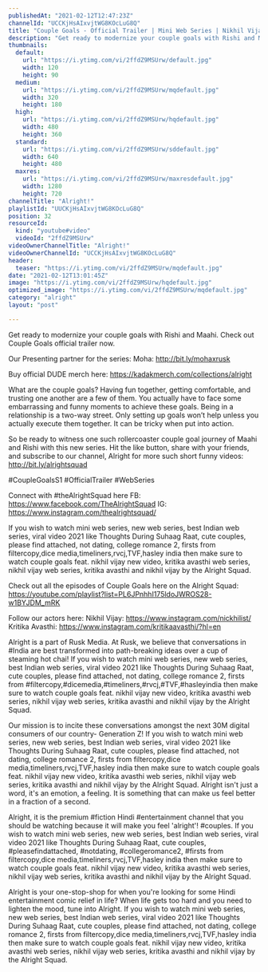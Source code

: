 ```yaml
---
publishedAt: "2021-02-12T12:47:23Z"
channelId: "UCCKjHsAIxvjtWG8KOcLuG8Q"
title: "Couple Goals - Official Trailer | Mini Web Series | Nikhil Vijay & Kritika Avasthi | Alright!"
description: "Get ready to modernize your couple goals with Rishi and Maahi. Check out Couple Goals official trailer now.\n\nOur Presenting partner for the series:\nMoha: http://bit.ly/mohaxrusk\n\nBuy official DUDE merch here: https://kadakmerch.com/collections/alright\n\nWhat are the couple goals? Having fun together, getting comfortable, and trusting one another are a few of them. You actually have to face some embarrassing and funny moments to achieve these goals. Being in a relationship is a two-way street. Only setting up goals won’t help unless you actually execute them together. It can be tricky when put into action. \n\nSo be ready to witness one such rollercoaster couple goal journey of Maahi and Rishi with this new series. Hit the like button, share with your friends, and subscribe to our channel, Alright for more such short funny videos: http://bit.ly/alrightsquad\n \n#CoupleGoalsS1 #OfficialTrailer #WebSeries\n\nConnect with #theAlrightSquad here\nFB: https://www.facebook.com/TheAlrightSquad\nIG: https://www.instagram.com/thealrightsquad/\n\nIf you wish to watch mini web series, new web series, best Indian web series, viral video 2021 like Thoughts During Suhaag Raat, cute couples, please find attached, not dating, college romance 2, firsts from filtercopy,dice media,timeliners,rvcj,TVF,hasley india then make sure to watch couple goals feat. nikhil vijay new video, kritika avasthi web series, nikhil vijay web series, kritika avasthi and nikhil vijay by the Alright Squad.\n\nCheck out all the episodes of Couple Goals here on the Alright Squad: https://youtube.com/playlist?list=PL6JPnhhI175ldoJWROS28-w1BYJDM_mRK\n\nFollow our actors here:\nNikhil Vijay: https://www.instagram.com/nickhilist/\nKritika Avasthi: https://www.instagram.com/kritikaavasthi/?hl=en\n\nAlright is a part of Rusk Media. At Rusk, we believe that conversations in #India are best transformed into path-breaking ideas over a cup of steaming hot chai! If you wish to watch mini web series, new web series, best Indian web series, viral video 2021 like Thoughts During Suhaag Raat, cute couples, please find attached, not dating, college romance 2, firsts from #filtercopy,#dicemedia,#timeliners,#rvcj,#TVF,#hasleyindia then make sure to watch couple goals feat. nikhil vijay new video, kritika avasthi web series, nikhil vijay web series, kritika avasthi and nikhil vijay by the Alright Squad.\n\nOur mission is to incite these conversations amongst the next 30M digital consumers of our country- Generation Z! If you wish to watch mini web series, new web series, best Indian web series, viral video 2021 like Thoughts During Suhaag Raat, cute couples, please find attached, not dating, college romance 2, firsts from filtercopy,dice media,timeliners,rvcj,TVF,hasley india then make sure to watch couple goals feat. nikhil vijay new video, kritika avasthi web series, nikhil vijay web series, kritika avasthi and nikhil vijay by the Alright Squad. Alright isn't just a word, it's an emotion, a feeling. It is something that can make us feel better in a fraction of a second.\n\nAlright, it is the premium #fiction Hindi #entertainment channel that you should be watching because it will make you feel 'alright'! #couples. If you wish to watch mini web series, new web series, best Indian web series, viral video 2021 like Thoughts During Suhaag Raat, cute couples, #pleasefindattached, #notdating, #collegeromance2, #firsts from filtercopy,dice media,timeliners,rvcj,TVF,hasley india then make sure to watch couple goals feat. nikhil vijay new video, kritika avasthi web series, nikhil vijay web series, kritika avasthi and nikhil vijay by the Alright Squad.\n\nAlright is your one-stop-shop for when you're looking for some Hindi entertainment comic relief in life? When life gets too hard and you need to lighten the mood, tune into Alright. If you wish to watch mini web series, new web series, best Indian web series, viral video 2021 like Thoughts During Suhaag Raat, cute couples, please find attached, not dating, college romance 2, firsts from filtercopy,dice media,timeliners,rvcj,TVF,hasley india then make sure to watch couple goals feat. nikhil vijay new video, kritika avasthi web series, nikhil vijay web series, kritika avasthi and nikhil vijay by the Alright Squad."
thumbnails:
  default:
    url: "https://i.ytimg.com/vi/2ffdZ9MSUrw/default.jpg"
    width: 120
    height: 90
  medium:
    url: "https://i.ytimg.com/vi/2ffdZ9MSUrw/mqdefault.jpg"
    width: 320
    height: 180
  high:
    url: "https://i.ytimg.com/vi/2ffdZ9MSUrw/hqdefault.jpg"
    width: 480
    height: 360
  standard:
    url: "https://i.ytimg.com/vi/2ffdZ9MSUrw/sddefault.jpg"
    width: 640
    height: 480
  maxres:
    url: "https://i.ytimg.com/vi/2ffdZ9MSUrw/maxresdefault.jpg"
    width: 1280
    height: 720
channelTitle: "Alright!"
playlistId: "UUCKjHsAIxvjtWG8KOcLuG8Q"
position: 32
resourceId:
  kind: "youtube#video"
  videoId: "2ffdZ9MSUrw"
videoOwnerChannelTitle: "Alright!"
videoOwnerChannelId: "UCCKjHsAIxvjtWG8KOcLuG8Q"
header:
  teaser: "https://i.ytimg.com/vi/2ffdZ9MSUrw/mqdefault.jpg"
date: "2021-02-12T13:01:45Z"
image: "https://i.ytimg.com/vi/2ffdZ9MSUrw/hqdefault.jpg"
optimized_image: "https://i.ytimg.com/vi/2ffdZ9MSUrw/mqdefault.jpg"
category: "alright"
layout: "post"

---
```

Get ready to modernize your couple goals with Rishi and Maahi. Check out Couple Goals official trailer now.

Our Presenting partner for the series:
Moha: http://bit.ly/mohaxrusk

Buy official DUDE merch here: https://kadakmerch.com/collections/alright

What are the couple goals? Having fun together, getting comfortable, and trusting one another are a few of them. You actually have to face some embarrassing and funny moments to achieve these goals. Being in a relationship is a two-way street. Only setting up goals won’t help unless you actually execute them together. It can be tricky when put into action. 

So be ready to witness one such rollercoaster couple goal journey of Maahi and Rishi with this new series. Hit the like button, share with your friends, and subscribe to our channel, Alright for more such short funny videos: http://bit.ly/alrightsquad
 
#CoupleGoalsS1 #OfficialTrailer #WebSeries

Connect with #theAlrightSquad here
FB: https://www.facebook.com/TheAlrightSquad
IG: https://www.instagram.com/thealrightsquad/

If you wish to watch mini web series, new web series, best Indian web series, viral video 2021 like Thoughts During Suhaag Raat, cute couples, please find attached, not dating, college romance 2, firsts from filtercopy,dice media,timeliners,rvcj,TVF,hasley india then make sure to watch couple goals feat. nikhil vijay new video, kritika avasthi web series, nikhil vijay web series, kritika avasthi and nikhil vijay by the Alright Squad.

Check out all the episodes of Couple Goals here on the Alright Squad: https://youtube.com/playlist?list=PL6JPnhhI175ldoJWROS28-w1BYJDM_mRK

Follow our actors here:
Nikhil Vijay: https://www.instagram.com/nickhilist/
Kritika Avasthi: https://www.instagram.com/kritikaavasthi/?hl=en

Alright is a part of Rusk Media. At Rusk, we believe that conversations in #India are best transformed into path-breaking ideas over a cup of steaming hot chai! If you wish to watch mini web series, new web series, best Indian web series, viral video 2021 like Thoughts During Suhaag Raat, cute couples, please find attached, not dating, college romance 2, firsts from #filtercopy,#dicemedia,#timeliners,#rvcj,#TVF,#hasleyindia then make sure to watch couple goals feat. nikhil vijay new video, kritika avasthi web series, nikhil vijay web series, kritika avasthi and nikhil vijay by the Alright Squad.

Our mission is to incite these conversations amongst the next 30M digital consumers of our country- Generation Z! If you wish to watch mini web series, new web series, best Indian web series, viral video 2021 like Thoughts During Suhaag Raat, cute couples, please find attached, not dating, college romance 2, firsts from filtercopy,dice media,timeliners,rvcj,TVF,hasley india then make sure to watch couple goals feat. nikhil vijay new video, kritika avasthi web series, nikhil vijay web series, kritika avasthi and nikhil vijay by the Alright Squad. Alright isn't just a word, it's an emotion, a feeling. It is something that can make us feel better in a fraction of a second.

Alright, it is the premium #fiction Hindi #entertainment channel that you should be watching because it will make you feel 'alright'! #couples. If you wish to watch mini web series, new web series, best Indian web series, viral video 2021 like Thoughts During Suhaag Raat, cute couples, #pleasefindattached, #notdating, #collegeromance2, #firsts from filtercopy,dice media,timeliners,rvcj,TVF,hasley india then make sure to watch couple goals feat. nikhil vijay new video, kritika avasthi web series, nikhil vijay web series, kritika avasthi and nikhil vijay by the Alright Squad.

Alright is your one-stop-shop for when you're looking for some Hindi entertainment comic relief in life? When life gets too hard and you need to lighten the mood, tune into Alright. If you wish to watch mini web series, new web series, best Indian web series, viral video 2021 like Thoughts During Suhaag Raat, cute couples, please find attached, not dating, college romance 2, firsts from filtercopy,dice media,timeliners,rvcj,TVF,hasley india then make sure to watch couple goals feat. nikhil vijay new video, kritika avasthi web series, nikhil vijay web series, kritika avasthi and nikhil vijay by the Alright Squad.